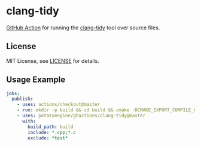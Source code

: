 clang-tidy
==========

[GitHub Action](https://github.com/features/actions) for running the
[clang-tidy](https://clang.llvm.org/extra/clang-tidy/) tool over source files.

License
-------

MIT License, see [LICENSE](https://github.com/potatoengine/ghactions/blob/master/clang-tidy/LICENSE)
for details.

Usage Example
-------------

```yaml
jobs:
  publish:
    - uses: actions/checkout@master
    - run: mkdir -p build && cd build && cmake -DCMAKE_EXPORT_COMPILE_COMMANDS=ON ..
    - uses: potatoengine/ghactions/clang-tidy@master
      with:
        build_path: build
        include: *.cpp;*.c
        exclude: *test*
```

